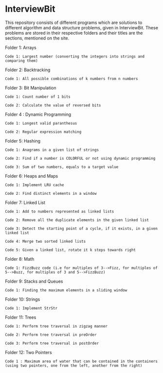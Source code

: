 # InterviewBit

This repository consists of different programs which are solutions to different algorithm and data structure problems, given in InterviewBit. These problems are stored in their respective folders and their titles are the sections, mentioned on the site.

Folder 1: Arrays

    Code 1: Largest number (converting the integers into strings and comparing them)
    
Folder 2: Backtracking

    Code 1: All possible combinations of k numbers from n numbers

Folder 3: Bit Manipulation

    Code 1: Count number of 1 bits
    
    Code 2: Calculate the value of reversed bits

Folder 4 : Dynamic Programming

    Code 1: Longest valid paranthesus
    
    Code 2: Regular expression matching

Folder 5: Hashing

    Code 1: Anagrams in a given list of strings
    
    Code 2: Find if a number is COLORFUL or not using dynamic programming
    
    Code 3: Sum of two numbers, equals to a target value

Folder 6: Heaps and Maps

    Code 1: Implement LRU cache
    
    Code 2: Find distinct elements in a window

Folder 7: Linked List

    Code 1: Add to numbers represented as linked lists

    Code 2: Remove all the duplicate elements in the given linked list

    Code 3: Detect the starting point of a cycle, if it exists, in a given linked list

    Code 4: Merge two sorted linked lists

    Code 5: Given a linked list, rotate it k steps towards right
    
Folder 8: Math

    Code 1: FizzBuzz code (i.e for multiples of 3-->Fizz, for multiples of 5-->Buzz, for multiples of 3 and 5-->FizzBuzz)

Folder 9: Stacks and Queues

    Code 1: Finding the maximum elements in a sliding window

Folder 10: Strings

    Code 1: Implement StrStr

Folder 11: Trees

    Code 1: Perform tree traversal in zigzag manner
    
    Code 2: Perform tree traversal in preOrder
    
    Code 3: Perform tree traversal in postOrder

Folder 12: Two Pointers

    Code 1 : Maximum area of water that can be contained in the containers (using two pointers, one from the left, another from the right)


